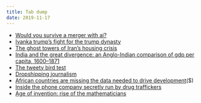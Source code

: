 ```yaml
---
title: Tab dump
date: 2019-11-17
---
```


<!--kg-card-begin: html--><ul>
<li><a href="http://m.nautil.us/issue/76/language/you-wont-survive-a-merger-with-ai?utm_source=RSS_Feed&#038;utm_medium=RSS&#038;utm_campaign=RSS_Syndication">Would you survive a merger with ai?</a></li>
<li><a href="https://www.theatlantic.com/magazine/archive/2019/10/trump-dynasty/596674/">Ivanka trump’s fight for the trump dynasty</a></li>
<li><a href="https://www.newyorker.com/magazine/2019/10/21/ghost-towers">The ghost towers of Iran’s housing crisis</a></li>
<li><a href="https://www.sciencedirect.com/science/article/abs/pii/S0014498314000187">India and the great divergence: an Anglo-Indian comparison of gdp per capita, 1600–1871</a></li>
<li><a href="https://daily.jstor.org/the-tweety-bird-test/">The tweety bird test</a></li>
<li><a href="https://www.cjr.org/special_report/newsweek.php">Dropshipping journalism</a></li>
<li><a href="https://ft.com/content/4686e022-f58b-11e9-b018-3ef8794b17c6">African countries are missing the data needed to drive development</a>($)</li>
<li><a href="https://www.vice.com/en_us/article/wjwbmm/inside-the-phone-company-secretly-run-by-drug-traffickers">Inside the phone company secretly run by drug traffickers</a></li>
<li><a href="https://antonhowes.substack.com/p/age-of-invention-rise-of-the-mathematicians">Age of invention: rise of the mathematicians</a></li>
</ul>
<!--kg-card-end: html-->
